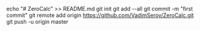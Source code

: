 echo "# ZeroCalc" >> README.md
git init
git add --all
git commit -m "first commit"
git remote add origin https://github.com/VadimSerov/ZeroCalc.git
git push -u origin master
